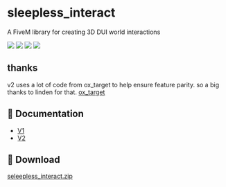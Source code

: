 # sleepless_interact

A FiveM library for creating 3D DUI world interactions

![](https://img.shields.io/github/downloads/Sleepless-Development/sleepless_interact/total?logo=github)
![](https://img.shields.io/github/downloads/Sleepless-Development/sleepless_interact/latest/total?logo=github)
![](https://img.shields.io/github/contributors/Sleepless-Development/sleepless_interact?logo=github)
![](https://img.shields.io/github/v/release/Sleepless-Development/sleepless_interact?logo=github)


## thanks
v2 uses a lot of code from ox_target to help ensure feature parity. so a big thanks to linden for that. [ox_target](https://github.com/overextended/ox_target)

## 📃 Documentation

- [V1](https://sleeplessdevelopment.dev/interactv1)
- [V2](https://sleeplessdevelopment.dev/interactv2)

## 💾 Download

[seleepless_interact.zip](https://github.com/Sleepless-Development/sleepless_interact/releases/latest/download/sleepless_interact.zip)
